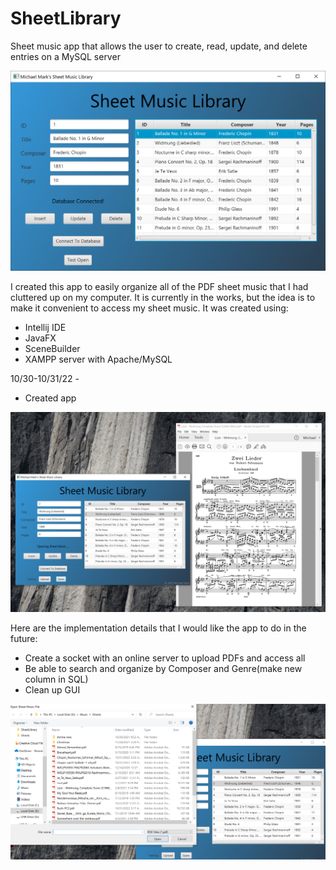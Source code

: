 # SheetLibrary
Sheet music app that allows the user to create, read, update, and delete entries on a MySQL server

<img src="https://github.com/mrmark1998/SheetLibrary/blob/master/example1.png">

I created this app to easily organize all of the PDF sheet music that I had cluttered up on my computer.  It is currently in the works, but the idea is to make it convenient to access my sheet music.  It was created using:
- Intellij IDE
- JavaFX
- SceneBuilder
- XAMPP server with Apache/MySQL

10/30-10/31/22 -
- Created app 



<img src="https://github.com/mrmark1998/SheetLibrary/blob/master/example2.png">

Here are the implementation details that I would like the app to do in the future:
- Create a socket with an online server to upload PDFs and access all
- Be able to search and organize by Composer and Genre(make new column in SQL)
- Clean up GUI



<img src="https://github.com/mrmark1998/SheetLibrary/blob/master/example3.PNG">
